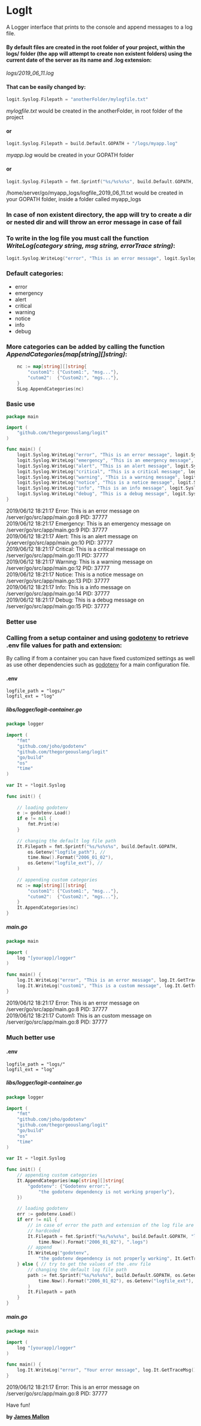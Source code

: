 # LogIt

A Logger interface that prints to the console and append messages to a log file. 

#### By default files are created in the root folder of your project, within the logs/ folder (the app will attempt to create non existent folders) using the current date of the server as its name and .log extension:
*logs/2019_06_11.log* 

#### That can be easily changed by:
```Go
logit.Syslog.Filepath = "anotherFolder/mylogfile.txt"
```
*mylogfile.txt* would be created in the anotherFolder, in root folder of the project
#### or 
````Go
logit.Syslog.Filepath = build.Default.GOPATH + "/logs/myapp.log"
````
*myapp.log* would be created in your GOPATH folder
#### or
```Go
logit.Syslog.Filepath = fmt.Sprintf("%s/%s%s%s", build.Default.GOPATH, "myapp_logs/logfile_", time.Now().Format("2006_01_02"), ".txt")
```
/home/server/go/myapp_logs/logfile_2019_06_11.txt would be created in your GOPATH folder, inside a folder called myapp_logs

### In case of non existent directory, the app will try to create a dir or nested dir and will throw an error message in case of fail

### To write in the log file you must call the function *WriteLog(category string, msg string, errorTrace string)*:
```Go
logit.Syslog.WriteLog("error", "This is an error message", logit.Syslog.GetTraceMsg())
```

### Default categories:
- error
- emergency
- alert
- critical
- warning
- notice
- info
- debug

### More categories can be added by calling the function *AppendCategories(map[string][]string)*:
```Go
    nc := map[string][]string{                                                                                      
        "custom1": {"Custom1:", "msg..."},                                                                          
        "cutom2":  {"Custom2:", "mgs..."},                                                                          
    }                                                                                                               
    SLog.AppendCategories(nc)         
```

### Basic use 
```Go
package main

import (
    "github.com/thegorgeouslang/logit"
)

func main() {
    logit.Syslog.WriteLog("error", "This is an error message", logit.Syslog.GetTraceMsg())
    logit.Syslog.WriteLog("emergency", "This is an emergency message", logit.Syslog.GetTraceMsg())
    logit.Syslog.WriteLog("alert", "This is an alert message", logit.Syslog.GetTraceMsg())
    logit.Syslog.WriteLog("critical", "This is a critical message", logit.Syslog.GetTraceMsg())
    logit.Syslog.WriteLog("warning", "This is a warning message", logit.Syslog.GetTraceMsg())
    logit.Syslog.WriteLog("notice", "This is a notice message", logit.Syslog.GetTraceMsg())
    logit.Syslog.WriteLog("info", "This is an info message", logit.Syslog.GetTraceMsg())
    logit.Syslog.WriteLog("debug", "This is a debug message", logit.Syslog.GetTraceMsg())
}
```

2019/06/12 18:21:17 Error: This is an error message on /server/go/src/app/main.go:8 PID: 37777   
2019/06/12 18:21:17 Emergency: This is an emergency message on /server/go/src/app/main.go:9 PID: 37777   
2019/06/12 18:21:17 Alert: This is an alert message on /yserver/go/src/app/main.go:10 PID: 37777   
2019/06/12 18:21:17 Critical: This is a critical message on /server/go/src/app/main.go:11 PID: 37777    
2019/06/12 18:21:17 Warning: This is a warning message on /server/go/src/app/main.go:12 PID: 37777   
2019/06/12 18:21:17 Notice: This is a notice message on /server/go/src/app/main.go:13 PID: 37777    
2019/06/12 18:21:17 Info: This is a info message on /server/go/src/app/main.go:14 PID: 37777    
2019/06/12 18:21:17 Debug: This is a debug message on /server/go/src/app/main.go:15 PID: 37777    


### Better use
### Calling from a setup container and using [godotenv] to retrieve .env file values for path and extension:
By calling if from a container you can have fixed customized settings as well as use other dependencies such as [godotenv] for a main configuration file. 
#### .env
```
logfile_path = "logs/"
logfil_ext = "log"
```

##### libs/logger/logit-container.go
```Go
package logger                                                                                                      
                                                                                                                    
import (                                                                                                            
    "fmt"                                                                                                           
    "github.com/joho/godotenv"                                                                                      
    "github.com/thegorgeouslang/logit"                                                                              
    "go/build"                                                                                                      
    "os"                                                                                                            
    "time"                                                                                                          
)                                                                                                                   
                                                                                                                    
var It = *logit.Syslog                                                                                              
                                                                                                                    
func init() {                                                                                                       
                                                                                                                    
    // loading godotenv                                                                                             
    e := godotenv.Load()                                                                                            
    if e != nil {                                                                                                   
        fmt.Print(e)                                                                                                
    }                                                                                                               
                                                                                                                    
    // changing the default log file path                                                                           
    It.Filepath = fmt.Sprintf("%s/%s%s%s", build.Default.GOPATH,                    
        os.Getenv("logfile_path"), //                                                                               
        time.Now().Format("2006_01_02"),                                                                            
        os.Getenv("logfile_ext"), //                                                                                
    )                                                                                                               
                                                                                                                    
    // appending custom categories                                                                                  
    nc := map[string][]string{                                                                                      
        "custom1": {"Custom1:", "msg..."},                                                                          
        "cutom2":  {"Custom2:", "mgs..."},                                                                          
    }                                                                                                               
    It.AppendCategories(nc)                                                                                       
}                                                                                                           
```
##### main.go
```Go
package main                                                                                                        
                                                                                                                    
import (                                                                                                            
    log "[yourapp]/logger"                                                                                         
)                                                                                                                   
                                                                                                                    
func main() {                      
    log.It.WriteLog("error", "This is an error message", log.It.GetTraceMsg()) 
    log.It.WriteLog("custom1", "This is a custom message", log.It.GetTraceMsg()) 
}
```
2019/06/12 18:21:17 Error: This is an error message on /server/go/src/app/main.go:8 PID: 37777   
2019/06/12 18:21:17 Cutom1: This is an custom message on /server/go/src/app/main.go:8 PID: 37777    

### Much better use
#### .env
```
logfile_path = "logs/"
logfil_ext = "log"
```

##### libs/logger/logit-container.go
```Go
package logger                                                                       
                                                                                                                    
import (                                                                                                            
    "fmt"                                                                                                           
    "github.com/joho/godotenv"                                                                                      
    "github.com/thegorgeouslang/logit"                                                                              
    "go/build"                                                                                                      
    "os"                                                                                                            
    "time"                                                                                                          
)                                                                                                                   
                                                                                                                    
var It = *logit.Syslog                                                                                              
                                                                                                                    
func init() {                                                                                                       
    // appending custom categories                                                                                  
    It.AppendCategories(map[string][]string{                                                                        
        "godotenv": {"Godotenv error:",                                                                             
            "the godotenv dependency is not working properly"},                      
    })                                                                                                              
                                                                                                                    
    // loading godotenv                                                                                             
    err := godotenv.Load()                                                                                          
    if err != nil {                                                                                                 
        // in case of error the path and extension of the log file are being         
        // hardcoded                                                                                                
        It.Filepath = fmt.Sprintf("%s/%s%s%s", build.Default.GOPATH, "logs/",        
            time.Now().Format("2006_01_02"), ".logs")                                                               
        // append                                                                                                   
        It.WriteLog("godotenv",                                                                                     
            "the godotenv dependency is not properly working", It.GetTraceMsg())     
    } else { // try to get the values of the .env file                               
        // changing the default log file path                                                                       
        path := fmt.Sprintf("%s/%s%s%s", build.Default.GOPATH, os.Getenv("logfile_path"),
            time.Now().Format("2006_01_02"), os.Getenv("logfile_ext"),               
        )                                                                                                           
        It.Filepath = path                                                                                          
    }                                                                                                               
}  
```
##### main.go
```Go
package main                                                                                                        
                                                                                                                    
import (                                                                                                            
    log "[yourapp]/logger"                                                                                         
)                                                                                                                   
                                                                                                                    
func main() {                                                            
    log.It.WriteLog("error", "Your error message", log.It.GetTraceMsg()) 
}
```
2019/06/12 18:21:17 Error: This is an error message on /server/go/src/app/main.go:8 PID: 37777   

Have fun!

**by [James Mallon]**

[James Mallon]: <https://www.linkedin.com/in/thiago-mallon/>
[godotenv]: <https://github.com/joho/godotenv>

